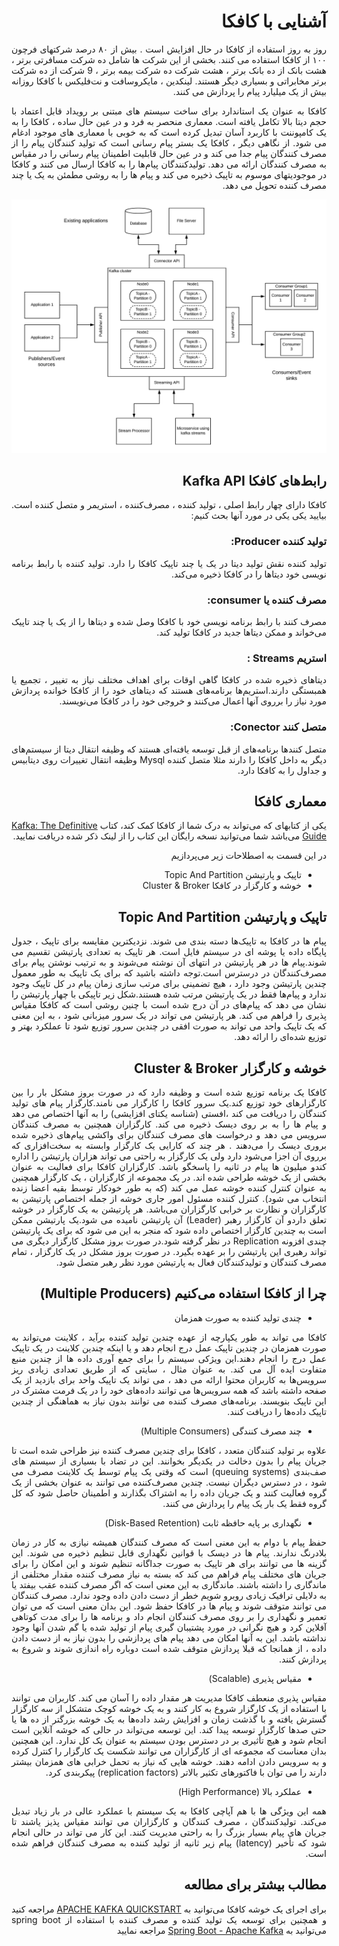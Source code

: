 <div dir='rtl' align="justify">

# آشنایی با کافکا
روز به روز استفاده از کافکا در حال افزایش است . بیش از ۸۰ درصد  شرکتهای فرچون ۱۰۰  از کافکا استفاده می کنند. بخشی از این شرکت ها شامل ده شرکت مسافرتی برتر ، هشت بانک از ده بانک برتر ، هشت شرکت ده شرکت بیمه برتر ، 9 شرکت از ده شرکت برتر مخابراتی و بسیاری دیگر هستند. لینکدین ، مایکروسافت و نت‌فلیکس با کافکا روزانه بیش از یک میلیارد پیام را  پردازش می کنند.


کافکا به عنوان یک استاندارد برای ساخت سیستم های مبتنی بر رویداد قابل 
اعتماد با حجم دیتا بالا تکامل یافته است. معماری منحصر به فرد و در عین حال ساده ، کافکا را به یک کامپوننت با کاربرد آسان تبدیل کرده است که به خوبی با معماری های موجود ادغام می شود. از نگاهی دیگر ، کافکا یک بستر پیام رسانی است که تولید کنندگان پیام را از مصرف کنندگان پیام جدا می کند و در عین حال قابلیت اطمینان پیام رسانی را در مقیاس به مصرف کنندگان ارائه می دهد. تولیدکنندگان پیام‌ها را به کافکا ارسال می کنند و کافکا در موجودیتهای  موسوم به تاپیک ذخیره می کند و پیام ها را به روشی مطمئن به یک یا چند مصرف کننده تحویل می دهد. 

![Event-Driven-Architecture-Kafka-Pattern](Event-Driven-Architecture-Kafka-Pattern.png)


## رابط‌های کافکا Kafka API
کافکا دارای چهار  رابط اصلی ، تولید کننده ، مصرف‌کننده ، استریمر و متصل کننده  است. بیایید یکی یکی در مورد آنها بحث کنیم:
### تولید کننده Producer:
تولید کننده نقش تولید دیتا در یک یا چند تاپیک کافکا را دارد. تولید کننده با رابط برنامه نویسی خود دیتاها را در کافکا ذخیره می‌کند.
### مصرف کننده یا consumer:
مصرف کنند با رابط برنامه نویسی خود با کافکا وصل شده و دیتاها را از یک یا چند تاپیک می‌خواند و ممکن دیتاها جدید در کافکا تولید کند.
### استریم Streams :
دیتاهای ذخیره شده در کافکا گاهی اوقات برای اهداف مختلف نیاز به  تغییر ، تجمیع یا همبستگی دارند.استریم‌ها برنامه‌های هستند که دیتاهای خود را از کافکا خوانده پردازش مورد نیاز را برروی آنها اعمال می‌کنند  و خروجی خود را در کافکا می‌نویسند.
### متصل کنند Conector:
متصل کنندها برنامه‌های از قبل توسعه یافته‌ای هستند که وظیفه انتقال دیتا از سیستم‌های دیگر به داخل کافکا را دارند مثلا متصل کننده‌ Mysql وظیفه انتقال تغییرات روی دیتابیس و جداول را به کافکا دارد.


## معماری کافکا
یکی از کتابهای که می‌تواند به درک شما از کافکا کمک کند، کتاب [Kafka: The Definitive Guide](https://www.confluent.io/resources/kafka-the-definitive-guide/) می‌باشد شما می‌توانید نسخه رایگان این کتاب را از لینک ذکر شده دریافت نمایید. 

در این قسمت به اصطلاحات زیر می‌پردازیم
 
- تاپیک و پارتیشن‌ Topic And Partition 
- خوشه و کارگزار در کافکا Cluster & Broker  


## تاپیک و پارتیشن‌ Topic And Partition
پیام ها در کافکا به تاپیک‌ها دسته بندی می شوند. نزدیکترین مقایسه برای تاپیک ، جدول پایگاه داده یا پوشه ای در سیستم فایل است. هر تاپیک به تعدادی پارتیشن تقسیم می شوند.پیام ها  در هر پارتیشن در انتهای آن نوشته می‌شوند و به ترتیب نوشتن پیام برای مصرف‌کنندگان در درسترس است.توجه داشته باشید که برای یک تاپیک به طور معمول چندین پارتیشن وجود دارد ، هیچ تضمینی برای مرتب سازی زمان پیام در کل تاپیک وجود ندارد و پیام‌ها فقط در یک پارتیشن مرتب شده هستند.شکل زیر تاپیکی با چهار پارتیشن را نشان می دهد که پیام‌های در آن درج شده است با چنین  روشی است که کافکا مقیاس پذیری را فراهم می کند. هر پارتیشن می تواند در یک سرور میزبانی شود ، به این معنی که یک تاپیک واحد می تواند به صورت افقی در چندین سرور توزیع شود تا عملکرد بهتر و توزیع شده‌ای را ارائه دهد.

## خوشه و کارگزار  Cluster & Broker
کافکا یک برنامه توزیع شده است و وظیفه دارد که در صورت بروز مشکل بار را بین کارگزارهای خود توزیع کند.یک سرور کافکا را کارگزار می نامند.کارگزار پیام های تولید کنندگان را دریافت می کند ،افستی (شناسه یکتای افزایشی) را به آنها اختصاص می دهد و پیام ها را به بر روی دیسک ذخیره می کند. کارگزاران همچنین به مصرف کنندگان سرویس می دهد و درخواست های مصرف کنندگان برای  واکشی پیام‌های ذخیره شده بروری دیسک را  می‌دهند . هر چند که کارایی یک کارگزار وابسته به سخت‌افزاری که برروی آن اجزا می‌شود دارد ولی  یک کارگزار به راحتی می تواند هزاران پارتیشن را اداره کندو میلیون ها پیام در ثانیه را پاسخگو باشد.
کارگزاران کافکا برای فعالیت به عنوان بخشی از یک خوشه طراحی شده اند. در یک مجموعه از کارگزاران ، یک کارگزار همچنین به عنوان کنترل کننده خوشه عمل می کند (که به طور خودکار توسط بقیه اعضا زنده انتخاب می شود). کنترل کننده مسئول امور جاری خوشه از جمله اختصاص پارتیشن به کارگزاران و نظارت بر خرابی کارگزاران می‌باشد. هر پارتیشن  به یک کارگزار در خوشه تعلق داردو آن کارگزار رهبر (Leader) آن پارتیشن نامیده می شود.یک پارتیشن ممکن است به چندین کارگزار اختصاص داده شود که منجر به این می شود که برای یک پارتیشن چندی افزونه Replication در نظر گرفته شود.در صورت بروز مشکل  کارگزار دیگری می تواند رهبری این پارتیشن را بر عهده بگیرد. در صورت بروز مشکل در یک کارگزار ، تمام مصرف کنندگان و تولیدکنندگان فعال به پارتیشن مورد نظر رهبر متصل شود.

## چرا از کافکا استفاده می‌کنیم (Multiple Producers)
- چندی تولید کننده به صورت همزمان

کافکا می تواند به طور یکپارچه از عهده چندین تولید کننده برآید ، کلاینت می‌تواند به صورت همزمان در چندین تاپیک عمل درج انجام دهد و یا اینکه چندین کلاینت در یک تاپیک عمل درج را انجام دهند.این ویژکی سیستم را برای جمع آوری داده ها از چندین منبع متفاوت ایده آل می کند. به عنوان مثال ، سایتی که از طریق تعدادی زیادی ریز سرویس‌ها به کاربران محتوا ارائه می دهد ، می تواند یک تاپیک  واحد برای بازدید از یک صفحه داشته باشد که همه سرویس‌ها می توانند داده‌های خود را در یک فرمت مشترک در این تاپیک بنویسند. برنامه‌های مصرف کننده می توانند بدون نیاز به هماهنگی از چندین تاپیک داده‌ها را دریافت کنند.

- چند مصرف کنندگی (Multiple Consumers)

علاوه بر تولید کنندگان متعدد ، کافکا برای چندین مصرف کننده نیز طراحی شده است تا جریان پیام را بدون دخالت در یکدیگر بخوانند. این در تضاد با بسیاری از سیستم های صف‌بندی (queuing systems) است که وقتی یک پیام توسط یک کلاینت مصرف می شود ، در دسترس دیگران نیست. چندین مصرف‌کننده می توانند به عنوان بخشی از یک گروه فعالیت کنند و یک جریان داده را به اشتراک بگذارند و اطمینان حاصل شود که کل گروه فقط یک بار یک پیام را پردازش می کنند.

- نگهداری بر پایه حافظه ثابت (Disk-Based Retention)

حفظ پیام با دوام به این معنی است که مصرف کنندگان همیشه نیازی به کار در زمان بلادرنگ ندارند. پیام ها در دیسک با قوانین نگهداری قابل تنظیم ذخیره می شوند. این گزینه ها می توانند برای هر تاپیک به صورت جداگانه  تنظیم شوند و این امکان را برای جریان های مختلف پیام فراهم می کند که بسته به نیاز مصرف کننده مقدار مختلفی از ماندگاری را داشته باشند. ماندگاری به این معنی است که اگر مصرف کننده عقب بیفتد یا به دلایلی ترافیک زیادی روبرو ‌شویم خطر از دست دادن داده وجود ندارد. مصرف کنندگان می توانند متوقف شوند و پیام ها در کافکا حفظ شود. این بدان معنی است که می توان تعمیر و نگهداری را بر روی مصرف کنندگان انجام داد و برنامه ها را برای مدت کوتاهی آفلاین کرد و هیچ نگرانی در مورد پشتیبان گیری پیام از تولید شده یا گم شدن آنها وجود نداشته باشد. این به آنها امکان می دهد پیام های پردازشی را بدون نیاز به از دست دادن داده ، از همانجا که قبلا پردازش متوقف شده است دوباره راه اندازی شوند و شروع به پردازش کنند.

- مقیاس پذیری (Scalable)

مقیاس پذیری منعطف کافکا مدیریت هر مقدار داده را آسان می کند. کاربران می توانند با استفاده از یک کارگزار شروع به کار کنند و  به یک خوشه کوچک متشکل از سه کارگزار گسترش یافته و با گذشت زمان و افزایش رشد داده‌ها به یک خوشه بزرگتر از ده ها یا حتی صدها کارگزار توسعه پیدا کند. این توسعه می‌تواند در حالی که خوشه آنلاین است انجام شود و هیچ تأثیری بر در دسترس بودن سیستم به عنوان یک کل ندارد. این همچنین بدان معناست که مجموعه ای از کارگزاران می توانند شکست یک کارگزار  را کنترل کرده و به  سرویس دادن  ادامه دهند. خوشه هایی که نیاز به تحمل خرابی های همزمان بیشتر دارند را می توان با فاکتورهای تکثیر بالاتر (replication factors) پیکربندی کرد.

- عملکرد بالا (High Performance)

همه این ویژگی ها با هم  آپاچی کافکا به یک سیستم با عملکرد عالی در بار زیاد تبدیل می‌کند. تولیدکنندگان ، مصرف کنندگان و کارگزاران می توانند مقیاس پذیز یاشند تا جریان های پیام بسیار بزرگ را به راحتی مدیریت کنند. این کار می تواند در حالی انجام شود که تأخیر (latency) پیام زیر ثانیه از تولید کننده به مصرف کنندگان فراهم شده است.


## مطالب بیشتر برای مطالعه 

برای اجرای یک خوشه کافکا می‌توانید به  [APACHE KAFKA QUICKSTART](https://kafka.apache.org/quickstart) مراجعه کنید و همچنین 
برای توسعه یک تولید کننده و مصرف کننده با استفاده از spring boot می‌توانید به [Spring Boot - Apache Kafka](https://www.tutorialspoint.com/spring_boot/spring_boot_apache_kafka.htm) مراجعه نمایید


</div>
